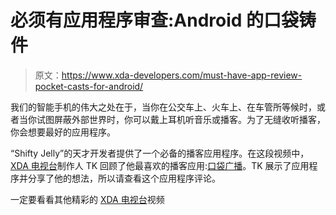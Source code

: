 # 必须有应用程序审查:Android 的口袋铸件

> 原文：<https://www.xda-developers.com/must-have-app-review-pocket-casts-for-android/>

我们的智能手机的伟大之处在于，当你在公交车上、火车上、在车管所等候时，或者当你试图屏蔽外部世界时，你可以戴上耳机听音乐或播客。为了无缝收听播客，你会想要最好的应用程序。

“Shifty Jelly”的天才开发者提供了一个必备的播客应用程序。在这段视频中， [XDA 电视台](http://www.xda-developers.com/xda-tv/ "XDA Developer TV Videos")制作人 TK 回顾了他最喜欢的播客应用:[口袋广播](https://play.google.com/store/apps/details?id=au.com.shiftyjelly.pocketcasts&hl=en)。TK 展示了应用程序并分享了他的想法，所以请查看这个应用程序评论。

一定要看看其他精彩的 [XDA 电视台](http://www.xda-developers.com/xda-tv/ "XDA TV")视频